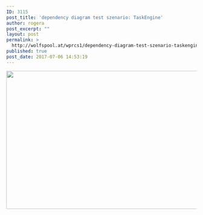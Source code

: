 ```yaml
---
ID: 3115
post_title: 'dependency diagram test szenario: TaskEngine'
author: rogera
post_excerpt: ""
layout: post
permalink: >
  http://wolfspool.at/wprcs1/dependency-diagram-test-szenario-taskengine/
published: true
post_date: 2017-07-06 14:53:19
---
```

<a href="http://wolfspool.at/wprcs1/wp-content/uploads/2017/07/Dependencies-Graph.png"><img class="alignnone wp-image-3116 size-large" src="http://wolfspool.at/wprcs1/wp-content/uploads/2017/07/Dependencies-Graph-1024x536.png" alt="" width="700" height="366" /></a>